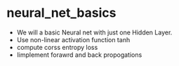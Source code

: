 # neural_net_basics
* We will a basic Neural net with just one Hidden Layer. 
* Use non-linear activation function tanh
* compute corss entropy loss
* Iimplement forawrd and back propogations
